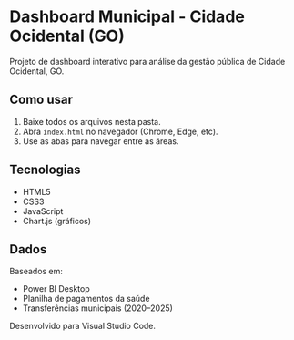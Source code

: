 # Dashboard Municipal - Cidade Ocidental (GO)

Projeto de dashboard interativo para análise da gestão pública de Cidade Ocidental, GO.

## Como usar

1. Baixe todos os arquivos nesta pasta.
2. Abra `index.html` no navegador (Chrome, Edge, etc).
3. Use as abas para navegar entre as áreas.

## Tecnologias

- HTML5
- CSS3
- JavaScript
- Chart.js (gráficos)

## Dados

Baseados em:
- Power BI Desktop
- Planilha de pagamentos da saúde
- Transferências municipais (2020–2025)

Desenvolvido para Visual Studio Code.
